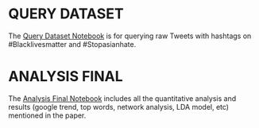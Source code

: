 # QUERY DATASET
  The [Query Dataset Notebook](https://github.com/HCI-Blockchain/Blacklivesmatter/blob/main/code/Analysis_Final.ipynb) is for querying raw Tweets with hashtags on #Blacklivesmatter and #Stopasianhate.
# ANALYSIS FINAL
  The [Analysis Final Notebook](https://github.com/HCI-Blockchain/Blacklivesmatter/blob/main/code/Analysis_Final.ipynb) includes all the quantitative analysis and results (google trend, top words, network analysis, LDA model, etc) mentioned in the paper. 

